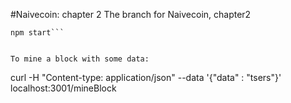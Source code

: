 #Naivecoin: chapter 2
The branch for Naivecoin, chapter2

```npm install
npm start```


To mine a block with some data:

```
curl -H "Content-type: application/json" --data '{"data" : "tsers"}' localhost:3001/mineBlock
```
